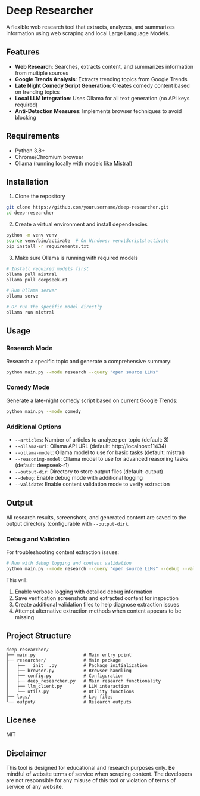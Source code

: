# Deep Researcher

A flexible web research tool that extracts, analyzes, and summarizes information using web scraping and local Large Language Models.

## Features

- **Web Research**: Searches, extracts content, and summarizes information from multiple sources
- **Google Trends Analysis**: Extracts trending topics from Google Trends
- **Late Night Comedy Script Generation**: Creates comedy content based on trending topics
- **Local LLM Integration**: Uses Ollama for all text generation (no API keys required)
- **Anti-Detection Measures**: Implements browser techniques to avoid blocking

## Requirements

- Python 3.8+
- Chrome/Chromium browser
- Ollama (running locally with models like Mistral)

## Installation

1. Clone the repository
```bash
git clone https://github.com/yourusername/deep-researcher.git
cd deep-researcher
```

2. Create a virtual environment and install dependencies
```bash
python -m venv venv
source venv/bin/activate  # On Windows: venv\Scripts\activate
pip install -r requirements.txt
```

3. Make sure Ollama is running with required models
```bash
# Install required models first
ollama pull mistral
ollama pull deepseek-r1

# Run Ollama server
ollama serve

# Or run the specific model directly
ollama run mistral
```

## Usage

### Research Mode

Research a specific topic and generate a comprehensive summary:

```bash
python main.py --mode research --query "open source LLMs"
```

### Comedy Mode

Generate a late-night comedy script based on current Google Trends:

```bash
python main.py --mode comedy
```

### Additional Options

- `--articles`: Number of articles to analyze per topic (default: 3)
- `--ollama-url`: Ollama API URL (default: http://localhost:11434)
- `--ollama-model`: Ollama model to use for basic tasks (default: mistral)
- `--reasoning-model`: Ollama model to use for advanced reasoning tasks (default: deepseek-r1)
- `--output-dir`: Directory to store output files (default: output)
- `--debug`: Enable debug mode with additional logging
- `--validate`: Enable content validation mode to verify extraction

## Output

All research results, screenshots, and generated content are saved to the output directory (configurable with `--output-dir`).

### Debug and Validation

For troubleshooting content extraction issues:

```bash
# Run with debug logging and content validation
python main.py --mode research --query "open source LLMs" --debug --validate
```

This will:
1. Enable verbose logging with detailed debug information
2. Save verification screenshots and extracted content for inspection
3. Create additional validation files to help diagnose extraction issues
4. Attempt alternative extraction methods when content appears to be missing

## Project Structure

```
deep-researcher/
├── main.py                  # Main entry point
├── researcher/              # Main package
│   ├── __init__.py          # Package initialization
│   ├── browser.py           # Browser handling
│   ├── config.py            # Configuration
│   ├── deep_researcher.py   # Main research functionality
│   ├── llm_client.py        # LLM interaction
│   └── utils.py             # Utility functions
├── logs/                    # Log files
└── output/                  # Research outputs
```

## License

MIT

## Disclaimer

This tool is designed for educational and research purposes only. Be mindful of website terms of service when scraping content. The developers are not responsible for any misuse of this tool or violation of terms of service of any website.
